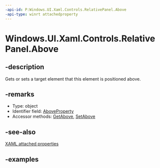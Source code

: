 ```yaml
---
-api-id: P:Windows.UI.Xaml.Controls.RelativePanel.Above
-api-type: winrt attachedproperty
---
```


# Windows.UI.Xaml.Controls.RelativePanel.Above

<!--
see GetAbove, and SetAbove
-->

## -description

Gets or sets a target element that this element is positioned above.

## -remarks

<ul><li>Type: object</li><li>Identifier field: <a href="/uwp/api/windows.ui.xaml.controls.relativepanel.aboveproperty">AboveProperty</a></li><li>Accessor methods: <a href="/uwp/api/windows.ui.xaml.controls.relativepanel.getabove">GetAbove</a>, <a href="/uwp/api/windows.ui.xaml.controls.relativepanel.setabove">SetAbove</a></li></ul>

## -see-also

[XAML attached properties](/windows/uwp/xaml-platform/attached-properties-overview)

## -examples
